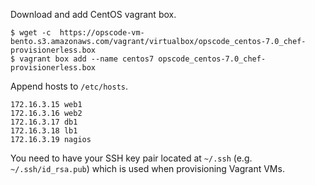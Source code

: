 Download and add CentOS vagrant box.

    $ wget -c  https://opscode-vm-bento.s3.amazonaws.com/vagrant/virtualbox/opscode_centos-7.0_chef-provisionerless.box
    $ vagrant box add --name centos7 opscode_centos-7.0_chef-provisionerless.box

Append hosts to `/etc/hosts`.

    172.16.3.15 web1
    172.16.3.16 web2
    172.16.3.17 db1
    172.16.3.18 lb1
    172.16.3.19 nagios


You need to have your SSH key pair located at `~/.ssh` (e.g. `~/.ssh/id_rsa.pub`)
which is used when provisioning Vagrant VMs.
